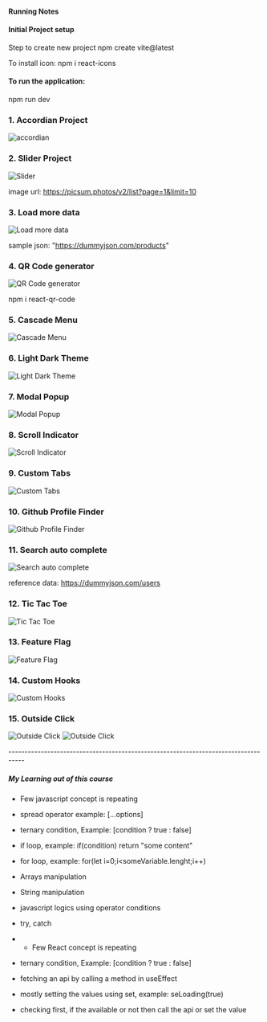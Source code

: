 #### Running Notes

#### Initial Project setup

Step to create new project
npm create vite@latest

To install icon:
npm i react-icons

#### To run the application:

npm run dev

### 1. Accordian Project

![accordian](./screenshots/accordian.png)

### 2. Slider Project

![Slider](./screenshots/image-slider.png)

image url:
https://picsum.photos/v2/list?page=1&limit=10

### 3. Load more data

![Load more data](./screenshots/load-more-data.png)

sample json:
"https://dummyjson.com/products"

### 4. QR Code generator

![QR Code generator](./screenshots/qr-generation.png)

npm i react-qr-code

### 5. Cascade Menu

![Cascade Menu](./screenshots/cascade-menu.png)

### 6. Light Dark Theme

![Light Dark Theme](./screenshots/light-dark-theme.png)

### 7. Modal Popup

![Modal Popup](./screenshots/modal-popup.png)

### 8. Scroll Indicator

![Scroll Indicator](./screenshots/scroll-indocator.png)

### 9. Custom Tabs

![Custom Tabs](./screenshots/tabs.png)

### 10. Github Profile Finder

![Github Profile Finder](./screenshots/github-profile-finder.png)

### 11. Search auto complete

![Search auto complete](./screenshots/search-auto-complete.png)

reference data:
https://dummyjson.com/users

### 12. Tic Tac Toe

![Tic Tac Toe](./screenshots/tic-tac-toe.png)

### 13. Feature Flag

![Feature Flag](./screenshots/feature-flag.png)

### 14. Custom Hooks

![Custom Hooks](./screenshots/custom-hooks.png)

### 15. Outside Click

![Outside Click](./screenshots/outside-click-1.png)
![Outside Click](./screenshots/outside-click-2.png)

<p>-----------------------------------------------------------------------------------</p>

##### My Learning out of this course

- Few javascript concept is repeating
- spread operator example: [...options]
- ternary condition, Example: [condition ? true : false]
- if loop, example: if(condition) return "some content"
- for loop, example: for(let i=0;i<someVariable.lenght;i++)
- Arrays manipulation
- String manipulation
- javascript logics using operator conditions
- try, catch

- - Few React concept is repeating
- ternary condition, Example: [condition ? true : false]
- fetching an api by calling a method in useEffect
- mostly setting the values using set, example: seLoading(true)
- checking first, if the available or not then call the api or set the value
